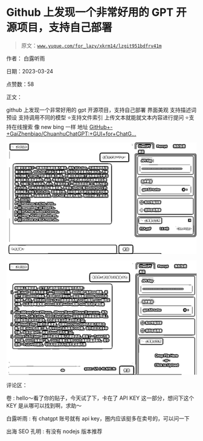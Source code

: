 # Github 上发现一个非常好用的 GPT 开源项目，支持自己部署

> 原文：[`www.yuque.com/for_lazy/xkrm14/lzgit951bdfrv41m`](https://www.yuque.com/for_lazy/xkrm14/lzgit951bdfrv41m)

作者： 白露听雨

日期：2023-03-24

点赞数：58

正文：

github 上发现一个非常好用的 gpt 开源项目，支持自己部署 界面美观 支持描述词预设 支持调用不同的模型 ⭐️支持文件索引 上传文本就能就文本内容进行提问 ⭐️支持在线搜索 像 new bing 一样 地址 [GitHub+-+GaiZhenbiao/ChuanhuChatGPT:+GUI+for+ChatG...](https://github.com/GaiZhenbiao/ChuanhuChatGPT)

![](img/f9006e1b361a07b18554f794060682b8.png)

![](img/c587646d18fe9f788b684de1a91501b6.png)

评论区：

卷 : hello～看了你的贴子，今天试了下，卡在了 API KEY 这一部分，想问下这个 KEY 是从哪可以找到啊，求助～

白露听雨 : 有 chatgpt 账号就有 api key，圈内应该挺多在卖号的，可以问一下

出海 SEO 孔明 : 有没有 nodejs 版本推荐

